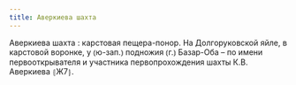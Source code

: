 ```yaml
---
title: Аверкиева шахта
---
```


Аверкиева шахта
: карстовая пещера-понор. На Долгоруковской яйле, в карстовой воронке, у ⦅ю-зап.⦆ подножия ⦅г.⦆ Базар-Оба – по имени первооткрывателя и участника первопрохождения шахты К.В. Аверкиева ⦃Ж7⦄.

